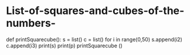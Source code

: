 # List-of-squares-and-cubes-of-the-numbers-
def printSquarecube(): s = list() c = list() for i in range(0,50) s.append(i2) c.append(i3) print(s) print(p) printSquarecube ()
